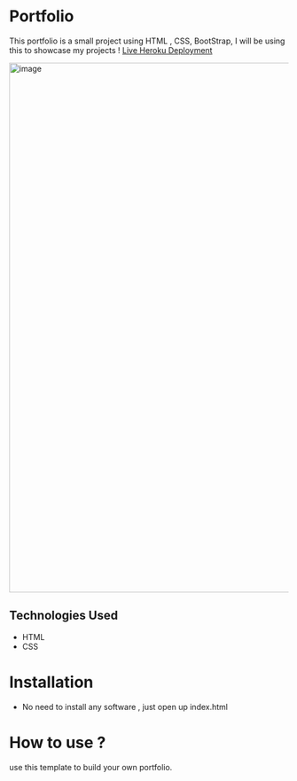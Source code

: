 # Portfolio
This portfolio is a small project using HTML , CSS, BootStrap, I will be using this to showcase my projects !
[Live Heroku Deployment](https://portfolio-joser.herokuapp.com/)

<img width="956" alt="image" src="https://user-images.githubusercontent.com/96680710/175105146-2c49b2aa-91b1-4eb0-a001-eeed8bbf2678.png">

## Technologies Used
- HTML
- CSS
# Installation
- No need to install any software , just open up index.html
# How to use ?
use this template to build your own portfolio.
